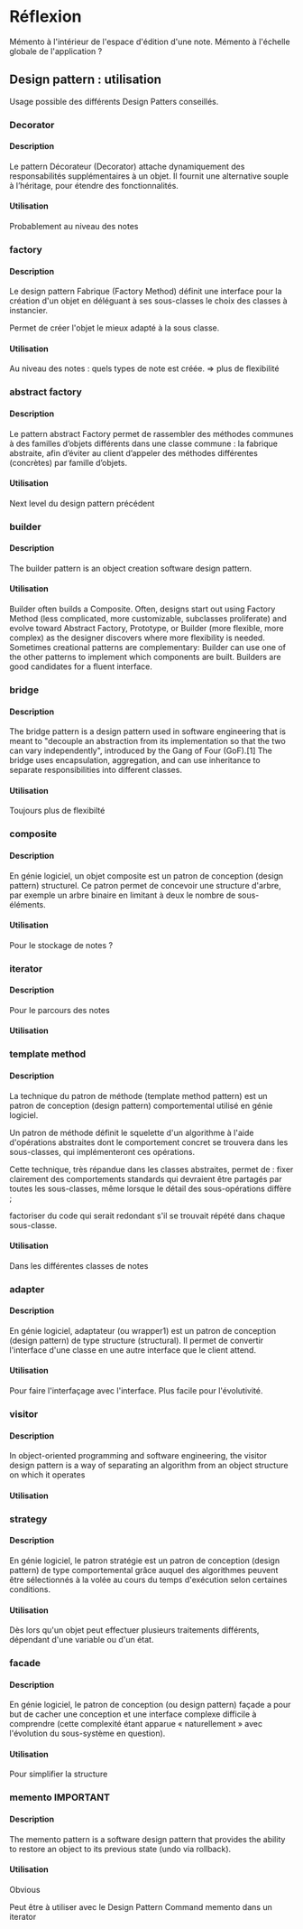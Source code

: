 # Réflexion
Mémento à l'intérieur de l'espace d'édition d'une note.
Mémento à l'échelle globale de l'application ?


## Design pattern : utilisation

Usage possible des différents Design Patters conseillés.

### Decorator

#### Description
Le pattern Décorateur (Decorator) attache dynamiquement des responsabilités supplémentaires à un objet. Il fournit une alternative souple à l’héritage, pour étendre des fonctionnalités.

#### Utilisation
Probablement au niveau des notes


### factory

#### Description
Le design pattern Fabrique (Factory Method) définit une interface pour la création d'un objet en déléguant à ses sous-classes le choix des classes à instancier.

Permet de créer l'objet le mieux adapté à la sous classe.

#### Utilisation
Au niveau des notes : quels types de note est créée. => plus de flexibilité

### abstract factory

#### Description
Le pattern abstract Factory permet de rassembler des méthodes communes à des familles d’objets différents dans une classe commune : la fabrique abstraite, afin d’éviter au client d’appeler des méthodes différentes (concrètes) par famille d’objets.


#### Utilisation
Next level du design pattern précédent


### builder

#### Description
The builder pattern is an object creation software design pattern.

#### Utilisation
Builder often builds a Composite. Often, designs start out using Factory Method (less complicated, more customizable, subclasses proliferate) and evolve toward Abstract Factory, Prototype, or Builder (more flexible, more complex) as the designer discovers where more flexibility is needed. Sometimes creational patterns are complementary: Builder can use one of the other patterns to implement which components are built. Builders are good candidates for a fluent interface.



### bridge

#### Description
The bridge pattern is a design pattern used in software engineering that is meant to "decouple an abstraction from its implementation so that the two can vary independently", introduced by the Gang of Four (GoF).[1] The bridge uses encapsulation, aggregation, and can use inheritance to separate responsibilities into different classes.

#### Utilisation
Toujours plus de flexibilté


### composite
#### Description
En génie logiciel, un objet composite est un patron de conception (design pattern) structurel. Ce patron permet de concevoir une structure d'arbre, par exemple un arbre binaire en limitant à deux le nombre de sous-éléments.

#### Utilisation
Pour le stockage de notes ?

### iterator
#### Description
Pour le parcours des notes

#### Utilisation

### template method
#### Description
La technique du patron de méthode (template method pattern) est un patron de conception (design pattern) comportemental utilisé en génie logiciel.

Un patron de méthode définit le squelette d'un algorithme à l'aide d'opérations abstraites dont le comportement concret se trouvera dans les sous-classes, qui implémenteront ces opérations.

Cette technique, très répandue dans les classes abstraites, permet de :
fixer clairement des comportements standards qui devraient être partagés par toutes les sous-classes, même lorsque le détail des sous-opérations diffère ;

factoriser du code qui serait redondant s'il se trouvait répété dans chaque sous-classe.

#### Utilisation
Dans les différentes classes de notes


### adapter
#### Description
En génie logiciel, adaptateur (ou wrapper1) est un patron de conception (design pattern) de type structure (structural). Il permet de convertir l'interface d'une classe en une autre interface que le client attend.
#### Utilisation
Pour faire l'interfaçage avec l'interface. Plus facile pour l'évolutivité.


### visitor
#### Description
In object-oriented programming and software engineering, the visitor design pattern is a way of separating an algorithm from an object structure on which it operates

#### Utilisation

### strategy
#### Description
En génie logiciel, le patron stratégie est un patron de conception (design pattern) de type comportemental grâce auquel des algorithmes peuvent être sélectionnés à la volée au cours du temps d'exécution selon certaines conditions.

#### Utilisation
Dès lors qu'un objet peut effectuer plusieurs traitements différents, dépendant d'une variable ou d'un état.


### facade
#### Description
En génie logiciel, le patron de conception (ou design pattern) façade a pour but de cacher une conception et une interface complexe difficile à comprendre (cette complexité étant apparue « naturellement » avec l'évolution du sous-système en question).

#### Utilisation
Pour simplifier la structure

### memento IMPORTANT
#### Description
The memento pattern is a software design pattern that provides the ability to restore an object to its previous state (undo via rollback).

#### Utilisation
Obvious

Peut être à utiliser avec le Design Pattern Command
memento dans un iterator
